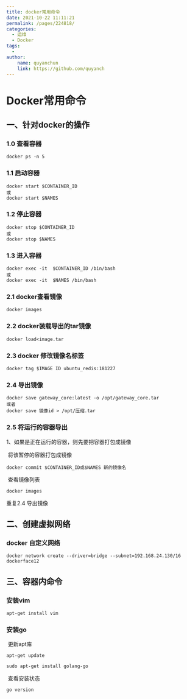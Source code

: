 ```yaml
---
title: docker常用命令
date: 2021-10-22 11:11:21
permalink: /pages/224818/
categories:
  - 运维
  - Docker
tags:
  - 
author:
    name: quyanchun
    link: https://github.com/quyanch
---
```


# Docker常用命令

## 一、针对docker的操作

### 1.0 查看容器

```
docker ps -n 5
```

### 1.1 启动容器

```
docker start $CONTAINER_ID 
或
docker start $NAMES
```

### 1.2 停止容器

```
docker stop $CONTAINER_ID 
或
docker stop $NAMES
```

### 1.3 进入容器

```
docker exec -it  $CONTAINER_ID /bin/bash
或
docker exec -it  $NAMES /bin/bash
```

### 2.1 docker查看镜像

```
docker images
```

### 2.2 docker装载导出的tar镜像

```
docker load<image.tar
```

### 2.3 docker 修改镜像名标签

```
docker tag $IMAGE ID ubuntu_redis:181227
```

### 2.4 导出镜像

```
docker save gateway_core:latest -o /opt/gateway_core.tar
或者
docker save 镜像id > /opt/压缩.tar
```

### 2.5 将运行的容器导出

1、如果是正在运行的容器，则先要把容器打包成镜像

​       将该暂停的容器打包成镜像

```
docker commit $CONTAINER_ID或$NAMES 新的镜像名
```

​       查看镜像列表

```
docker images
```

重复2.4 导出镜像

## 二、创建虚拟网络

### docker 自定义网络

```
docker network create --driver=bridge --subnet=192.168.24.130/16 dockerface12
```

## 三、容器内命令

### 	安装vim

```
apt-get install vim
```

### 安装go

​	更新apt库

```
apt-get update
```

```
sudo apt-get install golang-go
```

​	查看安装状态

```
go version
```

